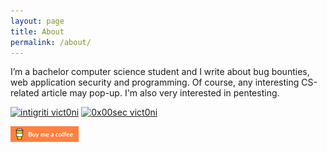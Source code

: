 ```yaml
---
layout: page
title: About
permalink: /about/
---
```


I’m a bachelor computer science student and I write about bug bounties, web application security and programming. Of course, any interesting CS-related article may pop-up. I'm also very interested in pentesting.

[![intigriti vict0ni](https://img.shields.io/badge/intigriti-%40vict0ni-blue?style=flat-square)](https://www.intigriti.com/profile/vict0ni) [![0x00sec vict0ni](https://img.shields.io/badge/0x00sec-%40vict0ni-black?style=flat-square)](https://0x00sec.org/u/vict0ni/)

[![Buy me a coffee](https://raw.githubusercontent.com/victoni/victoni.github.io/master/images/rsz_rsz_lato-orange.png)](https://www.buymeacoffee.com/vict0ni)
